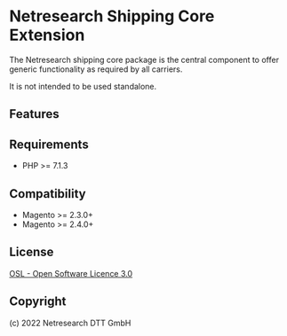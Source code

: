 Netresearch Shipping Core Extension
===================================

The Netresearch shipping core package is the central component to offer generic functionality as required by all carriers. 

It is not intended to be used standalone.

Features
--------


Requirements
------------

* PHP >= 7.1.3

Compatibility
-------------

* Magento >= 2.3.0+
* Magento >= 2.4.0+

License
-------

[OSL - Open Software Licence 3.0](http://opensource.org/licenses/osl-3.0.php)

Copyright
---------

(c) 2022 Netresearch DTT GmbH
